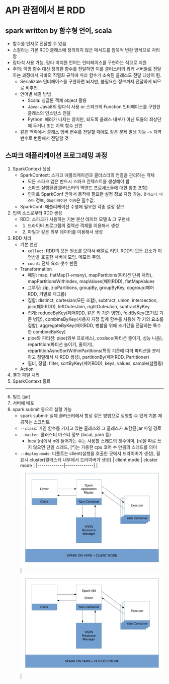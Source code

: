 # API 관점에서 본 RDD

## spark written by 함수형 언어, scala
- 함수를 인자로 전달할 수 있음
- 스칼라는 기본 RDD 클래스에 정의되지 않은 메서드를 암묵적 변환 방식으로 처리함
- 람다식 사용 가능, 람다 미지원 언어는 인터페이스를 구현하는 식으로 지원
- 주의: 익명 함수 대신 정의한 함수를 전달하면 이를 클러스터의 워커 서버들로 전달하는 과정에서 자바의 직렬화 규칙에 따라 함수가 소속된 클래스도 전달 대상이 됨.
    * Serializble 인터페이스를 구현하면 되지만, 불필요한 정보까지 전달하게 되므로 비추천.
    * 언어별 해결 방법
        + Scala: 싱글톤 객체 object 활용
        + Java: Java8의 람다식 사용 or 스파크의 Function 인터페이스를 구현한 클래스의 인스턴스 전달
        + Python: 에러가 나지는 않지만, 되도록 클래스 내부가 아닌 모듈의 최상단에 두거나 또는 지역 함수 선언
    * 같은 맥락에서 클래스 멤버 변수를 전달할 때에도 같은 문제 발생 가능 -> 지역 변수로 변환해서 전달할 것


## 스파크 애플리케이션 프로그래밍 과정
1. SparkContext 생성
    - SparkContext: 스파크 애플리케이션과 클러스터의 연결을 관리하는 객체 
        * 모든 스파크 앱은 반드시 스파크 컨텍스트를 생성해야 함
        * 스파크 실행환경(클러스터의 백엔드 프로세스들에 대한 참조 포함)
        * 인자로 SparkConf 받아서 동작에 필요한 설정 정보 지정 가능. `클러스터 마스터` 정보, `애플리케이션 이름`은 필수값.
    - SparkConf: 애플리케이션 수행에 필요한 각종 설정 정보
2. 입력 소스로부터 RDD 생성
    - RDD: 스파크가 사용하는 기본 분산 데이터 모델 & 그 구현체
    - 1) 드라이버 프로그램의 컬렉션 객체를 이용해서 생성
    - 2) 파일과 같은 외부 데이터를 이용해서 생성
3. RDD 처리
    - 기본 연산
        * `collect`: RDD의 모든 원소를 모아서 배열로 리턴. RDD의 모든 요소가 이 연산을 호출한 서버에 모임. 메모리 주의.
        * `count`: 전체 요소 갯수 반환
    - Transformation
        * 매핑: map, flatMap(1->many), mapPartitions(파티션 단위 처리), mapPartitionsWithIndex, mapValues(페어RDD), flatMapValues
        * 그루핑: zip, zipPartitions, groupBy, groupByKey, cogroup(페어RDD, 키별로 재그룹)
        * 집합: distinct, cartesian(모든 조합), subtract, union, intersection, join(페어RDD), leftOuterJoin, rightOuterJoin, subtractByKey
        * 집계: reduceByKey(페어RDD, 같은 키 기준 병합), foldByKey(초기값 기준 병합), combineByKey(사용자 지정 집계 함수를 사용해 각 키의 요소를 결합), aggregateByKey(페어RDD, 병합을 위해 초기값을 전달하는 특수한 combineByKey)
        * pipe와 파티션: pipe(외부 프로세스), coalsce(파티션 줄이기, 성능 나음), repartition(파티션 늘이기, 줄이기), repartitionAsndSortWithinPartitions(특정 기준에 따라 파티션을 분리하고 정렬해서 새 RDD 생성), partitionBy(페어RDD, Partitioner)
        * 필터, 정렬: filter, sortByKey(페어RDD), keys, values, sample(샘플링)
    - Action
4. 결과 파일 처리
5. SparkContext 종료
--------
6. 빌드 (jar)
7. 서버에 배포
8. spark submit 등으로 실행 가능
    - spark submit: 실제 클러스터에서 항상 같은 방법으로 실행할 수 있게 기본 제공하는 스크립트
    - `--class`: 메인 함수를 가지고 있는 클래스와 그 클래스가 포함된 jar 파일 경로
    - `--master`: 클러스터 마스터 정보 (local, yarn 등)
        * local[n]에서 n에 들어가는 수는 사용할 스레드의 갯수이며, [n]을 따로 쓰지 않으면 단일 스레드, [*]는 가용한 cpu 코어 수 만큼의 스레드를 의미
    - `--deploy-mode`: 디폴트는 client(실행을 호출한 곳에서 드라이버가 생성), 필요시 cluster(클러스터 내부에서 드라이버가 생성)
        | client mode | cluster mode |
        |-------------|--------------|
        |![client](../images/spark-on-yarn-client-mode.jpeg)|![cluster](../images/spark-on-yarn-cluster-mode.jpeg)| 